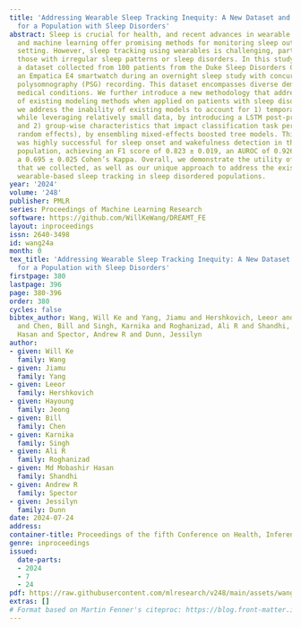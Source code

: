 ```yaml
---
title: 'Addressing Wearable Sleep Tracking Inequity: A New Dataset and Novel Methods
  for a Population with Sleep Disorders'
abstract: Sleep is crucial for health, and recent advances in wearable technology
  and machine learning offer promising methods for monitoring sleep outside the clinical
  setting. However, sleep tracking using wearables is challenging, particularly for
  those with irregular sleep patterns or sleep disorders. In this study, we introduce
  a dataset collected from 100 patients from the Duke Sleep Disorders Center who wore
  an Empatica E4 smartwatch during an overnight sleep study with concurrent clinical-grade
  polysomnography (PSG) recording. This dataset encompasses diverse demographics and
  medical conditions. We further introduce a new methodology that addresses the limitations
  of existing modeling methods when applied on patients with sleep disorders. Namely,
  we address the inability of existing models to account for 1) temporal relationships
  while leveraging relatively small data, by introducing a LSTM post-processing method,
  and 2) group-wise characteristics that impact classification task performance (i.e.,
  random effects), by ensembling mixed-effects boosted tree models. This approach
  was highly successful for sleep onset and wakefulness detection in this sleep disordered
  population, achieving an F1 score of 0.823 ± 0.019, an AUROC of 0.926 ± 0.016, and
  a 0.695 ± 0.025 Cohen’s Kappa. Overall, we demonstrate the utility of both the data
  that we collected, as well as our unique approach to address the existing gap in
  wearable-based sleep tracking in sleep disordered populations.
year: '2024'
volume: '248'
publisher: PMLR
series: Proceedings of Machine Learning Research
software: https://github.com/WillKeWang/DREAMT_FE
layout: inproceedings
issn: 2640-3498
id: wang24a
month: 0
tex_title: 'Addressing Wearable Sleep Tracking Inequity: A New Dataset and Novel Methods
  for a Population with Sleep Disorders'
firstpage: 380
lastpage: 396
page: 380-396
order: 380
cycles: false
bibtex_author: Wang, Will Ke and Yang, Jiamu and Hershkovich, Leeor and Jeong, Hayoung
  and Chen, Bill and Singh, Karnika and Roghanizad, Ali R and Shandhi, Md Mobashir
  Hasan and Spector, Andrew R and Dunn, Jessilyn
author:
- given: Will Ke
  family: Wang
- given: Jiamu
  family: Yang
- given: Leeor
  family: Hershkovich
- given: Hayoung
  family: Jeong
- given: Bill
  family: Chen
- given: Karnika
  family: Singh
- given: Ali R
  family: Roghanizad
- given: Md Mobashir Hasan
  family: Shandhi
- given: Andrew R
  family: Spector
- given: Jessilyn
  family: Dunn
date: 2024-07-24
address:
container-title: Proceedings of the fifth Conference on Health, Inference, and Learning
genre: inproceedings
issued:
  date-parts:
  - 2024
  - 7
  - 24
pdf: https://raw.githubusercontent.com/mlresearch/v248/main/assets/wang24a/wang24a.pdf
extras: []
# Format based on Martin Fenner's citeproc: https://blog.front-matter.io/posts/citeproc-yaml-for-bibliographies/
---
```

